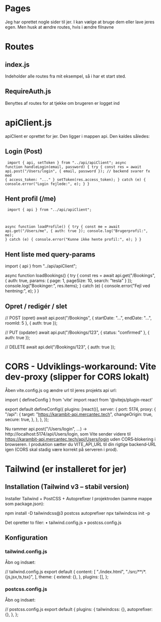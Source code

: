# Pages
Jeg har oprettet nogle sider til jer. I kan vælge at bruge dem eller lave jeres egen. Men husk at ændre routes, hvis i ændre filnavne
# Routes 
## index.js
Indeholder alle routes fra mit eksempel, så i har et start sted.
## RequireAuth.js
Benyttes af routes for at tjekke om brugeren er logget ind
# apiClient.js

apiClient er oprettet for jer. Den ligger i mappen api.
Den kaldes således:

## Login (Post)
<code> import { api, setToken } from "../api/apiClient";
async function handleLogin(email, password) {
  try {
    const res = await api.post("/Users/login", { email, password });
    // backend svarer fx med { access_token: "..." }
    setToken(res.access_token);
  } catch (e) {
    console.error("Login fejlede:", e);
  }
}
</code>
## Hent profil (/me)
<code> import { api } from "../api/apiClient";

async function loadProfile() {
  try {
    const me = await api.get("/Users/me", { auth: true });
    console.log("Brugerprofil:", me);
  } catch (e) {
    console.error("Kunne ikke hente profil:", e);
  }
}
</code>
## Hent liste med query-params
import { api } from "../api/apiClient";

async function loadBookings() {
  try {
    const res = await api.get("/Bookings", {
      auth: true,
      params: { page: 1, pageSize: 10, search: "tesla" }
    });
    console.log("Bookinger:", res.items);
  } catch (e) {
    console.error("Fejl ved hentning:", e);
  }
}

## Opret / redigér / slet
// POST (opret)
await api.post("/Bookings", { startDate: "...", endDate: "...", roomId: 5 }, { auth: true });

// PUT (opdater)
await api.put("/Bookings/123", { status: "confirmed" }, { auth: true });

// DELETE
await api.del("/Bookings/123", { auth: true });

# CORS - Udviklings‑workaround: Vite dev‑proxy (slipper for CORS lokalt)
Åben vite.config.js og ændre url til jeres projekts api url:

import { defineConfig } from 'vite'
import react from '@vitejs/plugin-react'

export default defineConfig({
  plugins: [react()],
  server: {
    port: 5174,
    proxy: {
      "/api": {
        target: "https://karambit-api.mercantec.tech",
        changeOrigin: true,
        secure: true,
      },
    },
  },
});

Nu rammer api.post("/Users/login", ...) → http://localhost:5174/api/Users/login,
som Vite sender videre til https://karambit-api.mercantec.tech/api/Users/login uden CORS‑blokering i browseren.
I produktion sætter du VITE_API_URL til din rigtige backend‑URL igen (CORS skal stadig være korrekt på serveren i prod).

# Tailwind (er installeret for jer)
## Installation (Tailwind v3 – stabil version)
Installer Tailwind + PostCSS + Autoprefixer
I projektroden (samme mappe som package.json):

npm install -D tailwindcss@3 postcss autoprefixer
npx tailwindcss init -p

Det opretter to filer:
	•	tailwind.config.js
	•	postcss.config.js

## Konfiguration
### tailwind.config.js
Åbn og indsæt:

// tailwind.config.js
export default {
  content: [
    "./index.html",
    "./src/**/*.{js,jsx,ts,tsx}",
  ],
  theme: {
    extend: {},
  },
  plugins: [],
};

### postcss.config.js
Åbn og indsæt:

// postcss.config.js
export default {
  plugins: {
    tailwindcss: {},
    autoprefixer: {},
  },
};

